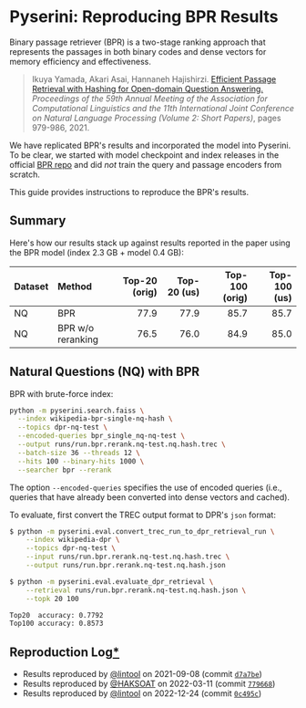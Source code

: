 # Pyserini: Reproducing BPR Results

Binary passage retriever (BPR) is a two-stage ranking approach that represents the passages in both binary codes and dense vectors for memory efficiency and effectiveness.

> Ikuya Yamada, Akari Asai, Hannaneh Hajishirzi. [Efficient Passage Retrieval with Hashing for Open-domain Question Answering.](https://aclanthology.org/2021.acl-short.123/) _Proceedings of the 59th Annual Meeting of the Association for Computational Linguistics and the 11th International Joint Conference on Natural Language Processing (Volume 2: Short Papers)_, pages 979-986, 2021.

We have replicated BPR's results and incorporated the model into Pyserini.
To be clear, we started with model checkpoint and index releases in the official [BPR repo](https://github.com/studio-ousia/bpr) and did _not_ train the query and passage encoders from scratch.

This guide provides instructions to reproduce the BPR's results.

## Summary

Here's how our results stack up against results reported in the paper using the BPR model (index 2.3 GB + model 0.4 GB):

| Dataset     | Method            | Top-20 (orig) | Top-20 (us) | Top-100 (orig) | Top-100 (us) |
|:------------|:------------------|--------------:|------------:|---------------:|-------------:|
| NQ          | BPR               |          77.9 |        77.9 |           85.7 |         85.7 |
| NQ          | BPR w/o reranking |          76.5 |        76.0 |           84.9 |         85.0 |

## Natural Questions (NQ) with BPR

BPR with brute-force index:

```bash
python -m pyserini.search.faiss \
  --index wikipedia-bpr-single-nq-hash \
  --topics dpr-nq-test \
  --encoded-queries bpr_single_nq-nq-test \
  --output runs/run.bpr.rerank.nq-test.nq.hash.trec \
  --batch-size 36 --threads 12 \
  --hits 100 --binary-hits 1000 \
  --searcher bpr --rerank
```

The option `--encoded-queries` specifies the use of encoded queries (i.e., queries that have already been converted into dense vectors and cached).

To evaluate, first convert the TREC output format to DPR's `json` format:

```bash
$ python -m pyserini.eval.convert_trec_run_to_dpr_retrieval_run \
    --index wikipedia-dpr \
    --topics dpr-nq-test \
    --input runs/run.bpr.rerank.nq-test.nq.hash.trec \
    --output runs/run.bpr.rerank.nq-test.nq.hash.json

$ python -m pyserini.eval.evaluate_dpr_retrieval \
    --retrieval runs/run.bpr.rerank.nq-test.nq.hash.json \
    --topk 20 100

Top20  accuracy: 0.7792
Top100 accuracy: 0.8573
```

## Reproduction Log[*](reproducibility.md)

+ Results reproduced by [@lintool](https://github.com/lintool) on 2021-09-08 (commit [`d7a7be`](https://github.com/castorini/pyserini/commit/d7a7bededc650dfa87eb89ba92907fd97a10310b))
+ Results reproduced by [@HAKSOAT](https://github.com/HAKSOAT) on 2022-03-11 (commit [`779668`](https://github.com/castorini/pyserini/commit/77966851755163e36489544fb08f73171e98103f))
+ Results reproduced by [@lintool](https://github.com/lintool) on 2022-12-24 (commit [`0c495c`](https://github.com/castorini/pyserini/commit/0c495cf2999dda980eb1f85efa30a4323cef5855))
